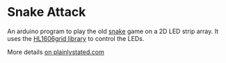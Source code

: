 # Snake Attack

An arduino program to play the old [snake](http://en.wikipedia.org/wiki/Snake_%28video_game%29) game on a 2D LED strip array. It uses the [HL1606grid library](https://github.com/plainlystated/HL1606grid) to control the LEDs.

More details [on plainlystated.com](http://www.plainlystated.com/2011/10/snake-attack/)
